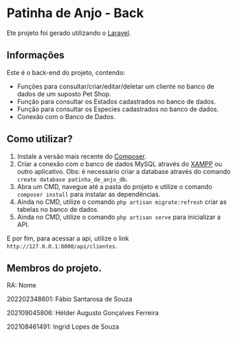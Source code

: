 # Patinha de Anjo - Back

Ete projeto foi gerado utilizando o [Laravel](https://laravel.com).

## Informações

Este é o back-end do projeto, contendo:
- Funções para consultar/criar/editar/deletar um cliente no banco de dados de um suposto Pet Shop.
- Função para consultar os Estados cadastrados no banco de dados.
- Função para consultar os Especies cadastrados no banco de dados.
- Conexão com o Banco de Dados.

## Como utilizar?
1. Instale a versão mais recente do [Composer](https://getcomposer.org).
2. Criar a conexão com o banco de dados MySQL através do [XAMPP](https://www.apachefriends.org/pt_br/index.html) ou outro aplicativo. Obs: é necessário criar a database através do comando `create database patinha_de_anjo_db`.
3. Abra um CMD, navegue até a pasta do projeto e utilize o comando `composer install` para instalar as dependências.
4. Ainda no CMD, utilize o comando `php artisan migrate:refresh` criar as tabelas no banco de dados.
5. Ainda no CMD, utilize o comando `php artisan serve` para inicializar a API.

E por fim, para acessar a api, utilize o link `http://127.0.0.1:8000/api/clientes`.

## Membros do projeto.

RA: Nome

202202348601: Fábio Santarosa de Souza

202109045806: Hélder Augusto Gonçalves Ferreira

202108461491: Ingrid Lopes de Souza
